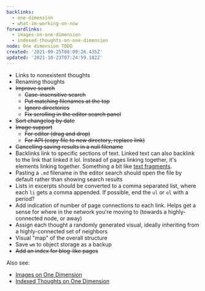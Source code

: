 ```yaml
---
backlinks:
  - one-dimension
  - what-im-working-on-now
forwardlinks:
  - images-on-one-dimension
  - indexed-thoughts-on-one-dimension
node: One dimension TODO
created: '2021-09-25T08:09:26.435Z'
updated: '2021-10-23T07:24:59.182Z'
---
```


- Links to nonexistent thoughts
- Renaming thoughts
- ~~Improve search~~
  - ~~Case-insensitive search~~
  - ~~Put matching filenames at the top~~
  - ~~Ignore directories~~
  - ~~Fix scrolling in the editor search panel~~
- ~~Sort changelog by date~~
- ~~Image support~~
  - ~~For editor (drag and drop)~~
  - ~~For API (copy file to new directory, replace link)~~
- ~~Cancelling saving results in a null filename~~
- Backlinks link to specific sections of text. Linked text can also backlink to the link that linked it lol. Instead of pages linking together, it's elements linking together. Something a bit like [text fragments](https://web.dev/text-fragments/). 
- Pasting a `.md` filename in the editor search should open the file by default rather than showing search results
- Lists in excerpts should be converted to a comma separated list, where each `li` gets a comma appended. If possible, end the `ul` or `ol` with a period? 
- Add indication of number of page connections to each link. Helps get a sense for where in the network you're moving to (towards a highly-connected node, or away)
- Assign each thought a randomly generated visual, ideally inheriting from a highly-connected set of neighbors
- Visual "map" of the overall structure 
- Save `wm` to object storage as a backup
- ~~Add an index for blog-like pages~~

Also see:

- [Images on One Dimension](images-on-one-dimension.md)
- [Indexed Thoughts on One Dimension](indexed-thoughts-on-one-dimension.md)
